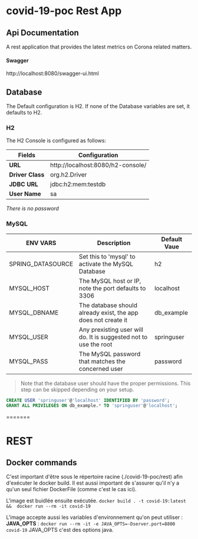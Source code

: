 # covid-19-poc Rest App

## Api Documentation
A rest application that provides the latest metrics on Corona related matters.



#### Swagger
http://localhost:8080/swagger-ui.html

## Database

The Default configuration is H2. If none of the Database variables are set, it defaults to H2.

### H2
The H2 Console is configured as follows:

|Fields|Configuration|
|-|-|
|**URL**|http://localhost:8080/h2-console/|
|**Driver Class**|org.h2.Driver|
|**JDBC URL**|jdbc:h2:mem:testdb|
|**User Name**|sa|

*There is no password*


### MySQL

|ENV VARS    |Description    |Default Vaue|
|------------|---------------|------------|
|SPRING_DATASOURCE| Set this to 'mysql' to activate the MySQL Database |h2|
|MYSQL_HOST| The MySQL host or IP, note the port defaults to 3306 |localhost|
|MYSQL_DBNAME| The database should already exist, the app does not create it |db_example|
|MYSQL_USER| Any prexisting user will do. It is suggested not to use the root |springuser|
|MYSQL_PASS| The MySQL password that matches the concerned user |password|

> Note that the database user should have the proper permissions. This step can be skipped depending on your setup.
```SQL
CREATE USER 'springuser'@'localhost' IDENTIFIED BY 'password';
GRANT ALL PRIVILEGES ON db_example.* TO 'springuser'@'localhost';
```
=======
# REST

## Docker commands
C'est important d'être sous le répertoire racine (./covid-19-poc/rest) afin d'exécuter le docker build.
Il est aussi important de s'assurer qu'il n'y a qu'un seul fichier DockerFile (comme c'est le cas ici).

L'image est buidlée ensuite exécutée.
`docker build . -t covid-19:latest &&  docker run --rm -it covid-19`

L'image accepte aussi les variables d'environnement qu'on peut utiliser : **JAVA_OPTS** : `docker run --rm -it -e JAVA_OPTS=-Dserver.port=8800 covid-19`
JAVA_OPTS c'est des options java.
